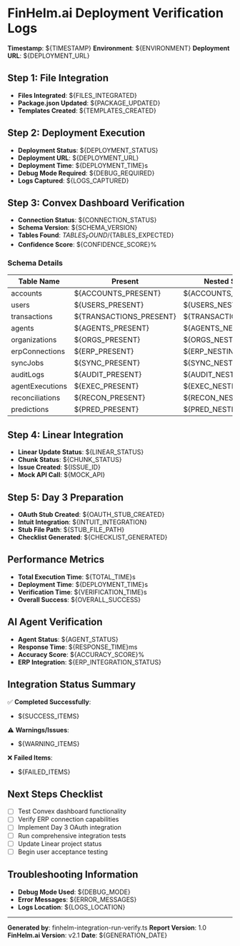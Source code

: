 # FinHelm.ai Deployment Verification Logs

**Timestamp**: ${TIMESTAMP}
**Environment**: ${ENVIRONMENT}
**Deployment URL**: ${DEPLOYMENT_URL}

## Step 1: File Integration
- **Files Integrated**: ${FILES_INTEGRATED}
- **Package.json Updated**: ${PACKAGE_UPDATED}
- **Templates Created**: ${TEMPLATES_CREATED}

## Step 2: Deployment Execution
- **Deployment Status**: ${DEPLOYMENT_STATUS}
- **Deployment URL**: ${DEPLOYMENT_URL}
- **Deployment Time**: ${DEPLOYMENT_TIME}s
- **Debug Mode Required**: ${DEBUG_REQUIRED}
- **Logs Captured**: ${LOGS_CAPTURED}

## Step 3: Convex Dashboard Verification
- **Connection Status**: ${CONNECTION_STATUS}
- **Schema Version**: ${SCHEMA_VERSION}
- **Tables Found**: ${TABLES_FOUND}/${TABLES_EXPECTED}
- **Confidence Score**: ${CONFIDENCE_SCORE}%

### Schema Details
| Table Name | Present | Nested Structure | Status |
|------------|---------|------------------|---------|
| accounts   | ${ACCOUNTS_PRESENT} | ${ACCOUNTS_NESTING} | ${ACCOUNTS_STATUS} |
| users      | ${USERS_PRESENT} | ${USERS_NESTING} | ${USERS_STATUS} |
| transactions | ${TRANSACTIONS_PRESENT} | ${TRANSACTIONS_NESTING} | ${TRANSACTIONS_STATUS} |
| agents     | ${AGENTS_PRESENT} | ${AGENTS_NESTING} | ${AGENTS_STATUS} |
| organizations | ${ORGS_PRESENT} | ${ORGS_NESTING} | ${ORGS_STATUS} |
| erpConnections | ${ERP_PRESENT} | ${ERP_NESTING} | ${ERP_STATUS} |
| syncJobs   | ${SYNC_PRESENT} | ${SYNC_NESTING} | ${SYNC_STATUS} |
| auditLogs  | ${AUDIT_PRESENT} | ${AUDIT_NESTING} | ${AUDIT_STATUS} |
| agentExecutions | ${EXEC_PRESENT} | ${EXEC_NESTING} | ${EXEC_STATUS} |
| reconciliations | ${RECON_PRESENT} | ${RECON_NESTING} | ${RECON_STATUS} |
| predictions | ${PRED_PRESENT} | ${PRED_NESTING} | ${PRED_STATUS} |

## Step 4: Linear Integration
- **Linear Update Status**: ${LINEAR_STATUS}
- **Chunk Status**: ${CHUNK_STATUS}
- **Issue Created**: ${ISSUE_ID}
- **Mock API Call**: ${MOCK_API}

## Step 5: Day 3 Preparation
- **OAuth Stub Created**: ${OAUTH_STUB_CREATED}
- **Intuit Integration**: ${INTUIT_INTEGRATION}
- **Stub File Path**: ${STUB_FILE_PATH}
- **Checklist Generated**: ${CHECKLIST_GENERATED}

## Performance Metrics
- **Total Execution Time**: ${TOTAL_TIME}s
- **Deployment Time**: ${DEPLOYMENT_TIME}s
- **Verification Time**: ${VERIFICATION_TIME}s
- **Overall Success**: ${OVERALL_SUCCESS}

## AI Agent Verification
- **Agent Status**: ${AGENT_STATUS}
- **Response Time**: ${RESPONSE_TIME}ms
- **Accuracy Score**: ${ACCURACY_SCORE}%
- **ERP Integration**: ${ERP_INTEGRATION_STATUS}

## Integration Status Summary
✅ **Completed Successfully**:
- ${SUCCESS_ITEMS}

⚠️ **Warnings/Issues**:
- ${WARNING_ITEMS}

❌ **Failed Items**:
- ${FAILED_ITEMS}

## Next Steps Checklist
- [ ] Test Convex dashboard functionality
- [ ] Verify ERP connection capabilities
- [ ] Implement Day 3 OAuth integration
- [ ] Run comprehensive integration tests
- [ ] Update Linear project status
- [ ] Begin user acceptance testing

## Troubleshooting Information
- **Debug Mode Used**: ${DEBUG_MODE}
- **Error Messages**: ${ERROR_MESSAGES}
- **Logs Location**: ${LOGS_LOCATION}

---
**Generated by**: finhelm-integration-run-verify.ts
**Report Version**: 1.0
**FinHelm.ai Version**: v2.1
**Date**: ${GENERATION_DATE}